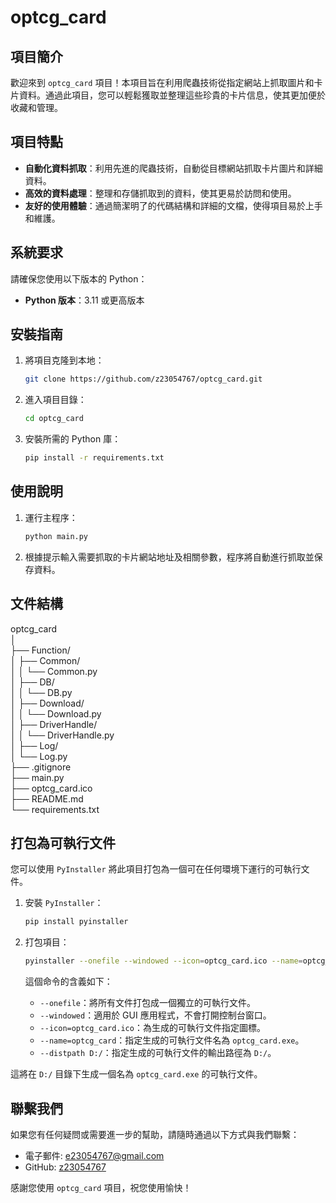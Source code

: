 # optcg_card

## 項目簡介

歡迎來到 `optcg_card` 項目！本項目旨在利用爬蟲技術從指定網站上抓取圖片和卡片資料。通過此項目，您可以輕鬆獲取並整理這些珍貴的卡片信息，使其更加便於收藏和管理。

## 項目特點

- **自動化資料抓取**：利用先進的爬蟲技術，自動從目標網站抓取卡片圖片和詳細資料。
- **高效的資料處理**：整理和存儲抓取到的資料，使其更易於訪問和使用。
- **友好的使用體驗**：通過簡潔明了的代碼結構和詳細的文檔，使得項目易於上手和維護。

## 系統要求

請確保您使用以下版本的 Python：

- **Python 版本**：3.11 或更高版本

## 安裝指南

1. 將項目克隆到本地：
    ```bash
    git clone https://github.com/z23054767/optcg_card.git
    ```
2. 進入項目目錄：
    ```bash
    cd optcg_card
    ```
3. 安裝所需的 Python 庫：
    ```bash
    pip install -r requirements.txt
    ```

## 使用說明

1. 運行主程序：
    ```bash
    python main.py
    ```
2. 根據提示輸入需要抓取的卡片網站地址及相關參數，程序將自動進行抓取並保存資料。

## 文件結構
optcg_card  
│  
├── Function/  
│ ├── Common/  
│ │ └── Common.py  
│ ├── DB/  
│ │ └── DB.py  
│ ├── Download/  
│ │ └── Download.py  
│ ├── DriverHandle/  
│ │ └── DriverHandle.py  
│ ├── Log/  
│   └── Log.py  
├── .gitignore  
├── main.py  
├── optcg_card.ico  
├── README.md  
└── requirements.txt  

## 打包為可執行文件

您可以使用 `PyInstaller` 將此項目打包為一個可在任何環境下運行的可執行文件。

1. 安裝 `PyInstaller`：
    ```bash
    pip install pyinstaller
    ```

2. 打包項目：
    ```bash
    pyinstaller --onefile --windowed --icon=optcg_card.ico --name=optcg_card --distpath D:/ main.py
    ```
    這個命令的含義如下：

    - `--onefile`：將所有文件打包成一個獨立的可執行文件。
    - `--windowed`：適用於 GUI 應用程式，不會打開控制台窗口。
    - `--icon=optcg_card.ico`：為生成的可執行文件指定圖標。
    - `--name=optcg_card`：指定生成的可執行文件名為 `optcg_card.exe`。
    - `--distpath D:/`：指定生成的可執行文件的輸出路徑為 `D:/`。

這將在 `D:/` 目錄下生成一個名為 `optcg_card.exe` 的可執行文件。

## 聯繫我們

如果您有任何疑問或需要進一步的幫助，請隨時通過以下方式與我們聯繫：

- 電子郵件: e23054767@gmail.com
- GitHub: [z23054767](https://github.com/z23054767)

感謝您使用 `optcg_card` 項目，祝您使用愉快！